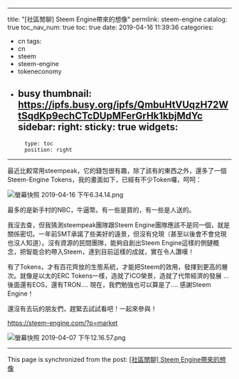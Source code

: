 
---
title: "[社區閒聊] Steem Engine帶來的想像"
permlink: steem-engine
catalog: true
toc_nav_num: true
toc: true
date: 2019-04-16 11:39:36
categories:
- cn
tags:
- cn
- steem
- steem-engine
- tokeneconomy
- busy
thumbnail: https://ipfs.busy.org/ipfs/QmbuHtVUqzH72WtSqdKp9echCTcDUpMFerGrHk1kbjMdYc
sidebar:
    right:
        sticky: true
widgets:
    -
        type: toc
        position: right
---


最近比較常用steempeak，它的錢包很有趣，除了該有的東西之外，還多了一個Steem-Engine Tokens，我的畫面如下，已經有不少Token囉，呵呵：

![螢幕快照 2019-04-16 下午6.34.14.png](https://ipfs.busy.org/ipfs/QmbuHtVUqzH72WtSqdKp9echCTcDUpMFerGrHk1kbjMdYc)

最多的是新手村的NBC，牛逼幣。有一些是買的，有一些是人送的。

我沒去查，但我猜測steempeak團隊跟Steem Engine團隊應該不是同一個，就是關係密切。一年前SMT承諾了些美好的遠景，但沒有兌現（甚至以後會不會兌現也沒人知道）。沒有資源的民間團隊，能夠自創出Steem Engine這樣的側鏈概念，把智能合約帶入Steem，達到目前這樣的成就，實在令人讚嘆！

有了Tokens，才有百花齊放的生態系統，才能把Steem的效用，發揮到更高的層次。就像是以太的ERC Tokens一樣，造就了ICO榮景，造就了代幣經濟的發展 ... 後面還有EOS，還有TRON.... 現在，我們勉強也可以算是了.... 感謝Steem Engine！

還沒有去玩的朋友們，趕緊去試試看吧！一起來參與！

https://steem-engine.com/?p=market

![螢幕快照 2019-04-07 下午12.16.57.png](https://ipfs.busy.org/ipfs/QmYSYUK5sYp9jRZrdp8zQfM634YnqbCeg8fG4kStQR54HE)


- - -

This page is synchronized from the post: [[社區閒聊] Steem Engine帶來的想像](https://steemit.com/@deanliu/steem-engine)
